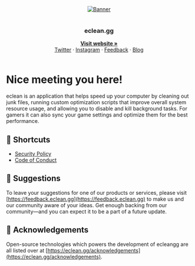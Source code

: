 <!-- Landing -->
<div align="center">
    <a href="https://eclean.gg" target="_blank">
        <img src="https://user-images.githubusercontent.com/56734956/180666362-547b6d1a-1874-4d5b-a237-d9cc3b57d667.png" alt="Banner">
    </a>
    <br><br>
    <h3>eclean.gg</h3>
    <!-- Website link -->
    <a href="https://eclean.gg" target="_blank"><strong>Visit website »</strong></a>
    <br>
    <!-- Social links -->
    <a href="https://twitter.com/ecleangg" target="_blank">Twitter</a>
    ·
    <a href="https://instagram.com/ecleangg" target="_blank">Instagram</a>
    ·
    <a href="https://feedback.eclean.gg" target="_blank">Feedback</a>
    ·
    <a href="https://blog.eclean.gg" target="_blank">Blog</a>
</div>

<br>

<!-- About the repository -->
# Nice meeting you here!

eclean is an application that helps speed up your computer by cleaning out junk files, running custom optimization scripts that improve overall system resource usage, and allowing you to disable and kill background tasks. For gamers it can also sync your game settings and optimize them for the best performance.

<!-- Repository shortcuts -->
## 🔗 Shortcuts

* [Security Policy](https://github.com/ecleangg/.github/security/policy)
* [Code of Conduct](https://github.com/ecleangg/.github/blob/main/.github/CODE_OF_CONDUCT.md)

<!-- Suggestions -->
## 📢 Suggestions

To leave your suggestions for one of our products or services, please visit [https://feedback.eclean.gg](https://feedback.eclean.gg) to make us and our community aware of your ideas. Get enough backing from our community—and you can expect it to be a part of a future update.

<!-- Acknowledgements -->
## 👀 Acknowledgements

Open-source technologies which powers the development of ecleangg are all listed over at [https://eclean.gg/acknowledgements](https://eclean.gg/acknowledgements).